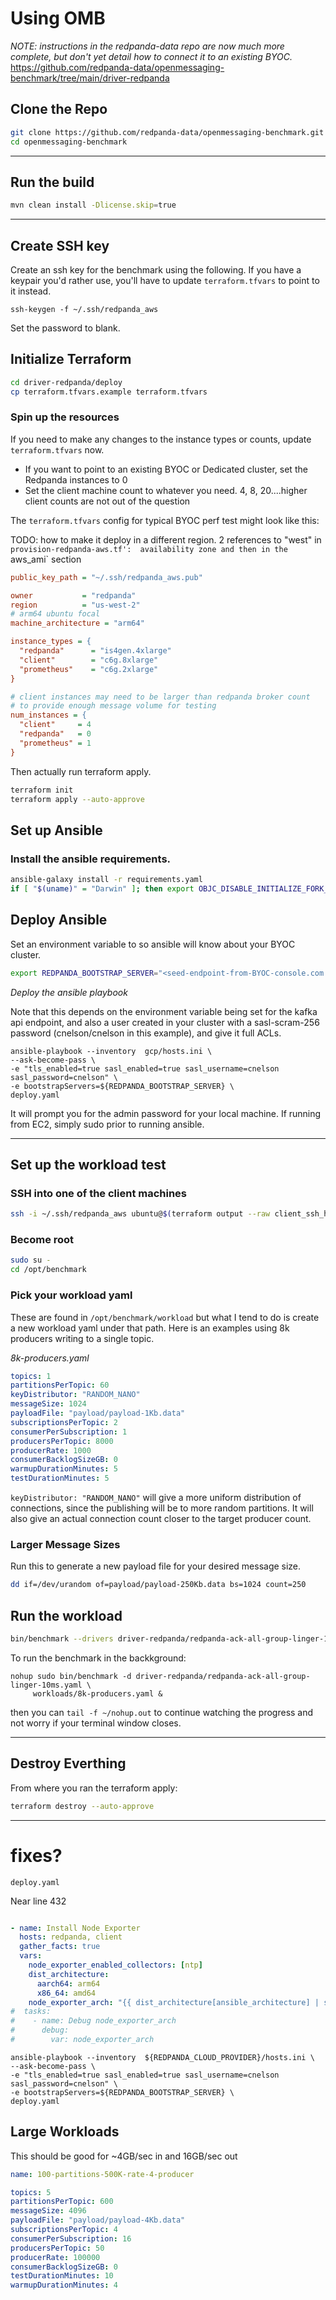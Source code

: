 # Using OMB

_NOTE:  instructions in the redpanda-data repo are now much more complete, but don't yet detail how to connect it to an existing BYOC._
https://github.com/redpanda-data/openmessaging-benchmark/tree/main/driver-redpanda



## Clone the Repo


```bash
git clone https://github.com/redpanda-data/openmessaging-benchmark.git
cd openmessaging-benchmark
```

---

## Run the build


```bash
mvn clean install -Dlicense.skip=true
```

---

## Create SSH key

Create an ssh key for the benchmark using the following.  If you have a keypair you'd rather use, you'll have to update `terraform.tfvars` to point to it instead.

```
ssh-keygen -f ~/.ssh/redpanda_aws
```

Set the password to blank.


## Initialize Terraform

```bash
cd driver-redpanda/deploy
cp terraform.tfvars.example terraform.tfvars
```


### Spin up the resources

If you need to make any changes to the instance types or counts, update `terraform.tfvars` now.
* If you want to point to an existing BYOC or Dedicated cluster, set the Redpanda instances to 0
* Set the client machine count to whatever you need.   4, 8, 20....higher client counts are not out of the question


The `terraform.tfvars` config for typical BYOC perf test might look like this:

TODO:  how to make it deploy in a different region.
2 references to "west" in `provision-redpanda-aws.tf':  availability zone and then in the `aws_ami` section


```ini
public_key_path = "~/.ssh/redpanda_aws.pub"

owner           = "redpanda"
region          = "us-west-2"
# arm64 ubuntu focal
machine_architecture = "arm64"

instance_types = {
  "redpanda"      = "is4gen.4xlarge"
  "client"        = "c6g.8xlarge"
  "prometheus"    = "c6g.2xlarge"
}

# client instances may need to be larger than redpanda broker count
# to provide enough message volume for testing
num_instances = {
  "client"     = 4
  "redpanda"   = 0
  "prometheus" = 1
}
```

Then actually run terraform apply.

```bash
terraform init
terraform apply --auto-approve
```



## Set up Ansible

### Install the ansible requirements.

```bash
ansible-galaxy install -r requirements.yaml
if [ "$(uname)" = "Darwin" ]; then export OBJC_DISABLE_INITIALIZE_FORK_SAFETY=YES; fi
```


## Deploy Ansible

Set an environment variable to so ansible will know about your BYOC cluster.

```bash
export REDPANDA_BOOTSTRAP_SERVER="<seed-endpoint-from-BYOC-console.com:9092>"
```

*Deploy the ansible playbook*

Note that this depends on the environment variable being set for the kafka api endpoint, and also a user created in your cluster with a sasl-scram-256 password (cnelson/cnelson in this example), and give it full ACLs.

```
ansible-playbook --inventory  gcp/hosts.ini \
--ask-become-pass \
-e "tls_enabled=true sasl_enabled=true sasl_username=cnelson sasl_password=cnelson" \
-e bootstrapServers=${REDPANDA_BOOTSTRAP_SERVER} \
deploy.yaml
```

It will prompt you for the admin password for your local machine.  If running from EC2, simply sudo prior to running ansible.




---

## Set up the workload test

### SSH into one of the client machines

```bash
ssh -i ~/.ssh/redpanda_aws ubuntu@$(terraform output --raw client_ssh_host)
```

### Become root

```bash
sudo su -
cd /opt/benchmark
```

### Pick your workload yaml

These are found in `/opt/benchmark/workload` but what I tend to do is create a new workload yaml under that path.  Here is an examples using 8k producers writing to a single topic.


*8k-producers.yaml*
```yaml
topics: 1
partitionsPerTopic: 60
keyDistributor: "RANDOM_NANO"
messageSize: 1024
payloadFile: "payload/payload-1Kb.data"
subscriptionsPerTopic: 2
consumerPerSubscription: 1
producersPerTopic: 8000
producerRate: 1000
consumerBacklogSizeGB: 0
warmupDurationMinutes: 5
testDurationMinutes: 5
```

`keyDistributor: "RANDOM_NANO"` will give a more uniform distribution of connections, since the publishing will be to more random partitions.   It will also give an actual connection count closer to the target producer count.

### Larger Message Sizes

Run this to generate a new payload file for your desired message size.

```bash
dd if=/dev/urandom of=payload/payload-250Kb.data bs=1024 count=250
```

## Run the workload

```bash
bin/benchmark --drivers driver-redpanda/redpanda-ack-all-group-linger-10ms.yaml workloads/8k-producers.yaml
```


To run the benchmark in the backkground:

```
nohup sudo bin/benchmark -d driver-redpanda/redpanda-ack-all-group-linger-10ms.yaml \
     workloads/8k-producers.yaml &
```


then you can `tail -f ~/nohup.out` to continue watching the progress and not worry if your terminal window closes.

---


## Destroy Everthing

From where you ran the terraform apply:

```bash
terraform destroy --auto-approve
```



---


# fixes?

`deploy.yaml`

Near line 432

```yaml

- name: Install Node Exporter
  hosts: redpanda, client
  gather_facts: true
  vars:
    node_exporter_enabled_collectors: [ntp]
    dist_architecture:
      aarch64: arm64
      x86_64: amd64
    node_exporter_arch: "{{ dist_architecture[ansible_architecture] | string }}"
#  tasks:
#    - name: Debug node_exporter_arch
#      debug:
#        var: node_exporter_arch
```

```
ansible-playbook --inventory  ${REDPANDA_CLOUD_PROVIDER}/hosts.ini \
--ask-become-pass \
-e "tls_enabled=true sasl_enabled=true sasl_username=cnelson sasl_password=cnelson" \
-e bootstrapServers=${REDPANDA_BOOTSTRAP_SERVER} \
deploy.yaml
```


## Large Workloads

This should be good for ~4GB/sec in and 16GB/sec out

```yaml
name: 100-partitions-500K-rate-4-producer

topics: 5
partitionsPerTopic: 600
messageSize: 4096
payloadFile: "payload/payload-4Kb.data"
subscriptionsPerTopic: 4
consumerPerSubscription: 16
producersPerTopic: 50
producerRate: 100000
consumerBacklogSizeGB: 0
testDurationMinutes: 10
warmupDurationMinutes: 4
```
